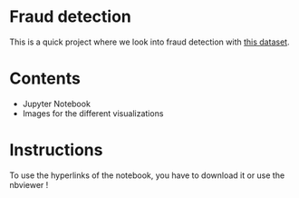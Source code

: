 # Fraud detection 
This is a quick project where we look into fraud detection with <a href=https://www.kaggle.com/mlg-ulb/creditcardfraud> this dataset</a>.

# Contents
- Jupyter Notebook
- Images for the different visualizations

# Instructions
To use the hyperlinks of the notebook, you have to download it or use the nbviewer !
